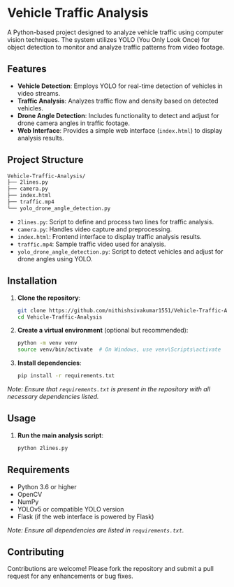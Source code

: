 # Vehicle Traffic Analysis

A Python-based project designed to analyze vehicle traffic using computer vision techniques. The system utilizes YOLO (You Only Look Once) for object detection to monitor and analyze traffic patterns from video footage.

## Features

* **Vehicle Detection**: Employs YOLO for real-time detection of vehicles in video streams.
* **Traffic Analysis**: Analyzes traffic flow and density based on detected vehicles.
* **Drone Angle Detection**: Includes functionality to detect and adjust for drone camera angles in traffic footage.
* **Web Interface**: Provides a simple web interface (`index.html`) to display analysis results.

## Project Structure

```bash
Vehicle-Traffic-Analysis/
├── 2lines.py
├── camera.py
├── index.html
├── traffic.mp4
└── yolo_drone_angle_detection.py
```



* `2lines.py`: Script to define and process two lines for traffic analysis.
* `camera.py`: Handles video capture and preprocessing.
* `index.html`: Frontend interface to display traffic analysis results.
* `traffic.mp4`: Sample traffic video used for analysis.
* `yolo_drone_angle_detection.py`: Script to detect vehicles and adjust for drone angles using YOLO.

## Installation

1. **Clone the repository**:

   ```bash
   git clone https://github.com/nithishsivakumar1551/Vehicle-Traffic-Analysis.git
   cd Vehicle-Traffic-Analysis
   ```



2. **Create a virtual environment** (optional but recommended):

   ```bash
   python -m venv venv
   source venv/bin/activate  # On Windows, use venv\Scripts\activate
   ```



3. **Install dependencies**:

   ```bash
   pip install -r requirements.txt
   ```



*Note: Ensure that `requirements.txt` is present in the repository with all necessary dependencies listed.*

## Usage

1. **Run the main analysis script**:

   ```bash
   python 2lines.py
   ```

## Requirements

* Python 3.6 or higher
* OpenCV
* NumPy
* YOLOv5 or compatible YOLO version
* Flask (if the web interface is powered by Flask)

*Note: Ensure all dependencies are listed in `requirements.txt`.*

## Contributing

Contributions are welcome! Please fork the repository and submit a pull request for any enhancements or bug fixes.

